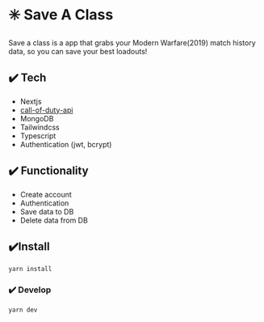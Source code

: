 # ✳️ Save A Class

Save a class is a app that grabs your Modern Warfare(2019) match history data, so you can save your best loadouts!

## ✔️ Tech

- Nextjs
- [call-of-duty-api](https://www.npmjs.com/package/call-of-duty-api)
- MongoDB
- Tailwindcss
- Typescript
- Authentication (jwt, bcrypt)

## ✔️ Functionality

- Create account
- Authentication
- Save data to DB
- Delete data from DB

## ✔️Install

```
yarn install
```

### ✔️ Develop

```
yarn dev
```
